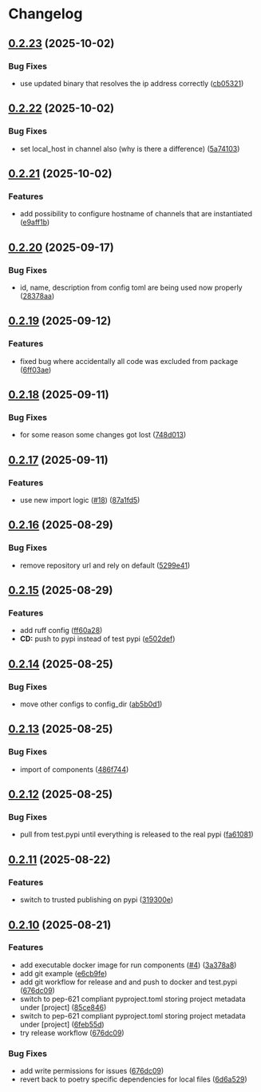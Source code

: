 # Changelog

## [0.2.23](https://github.com/zalf-rpm/mas_python_fbp/compare/v0.2.22...v0.2.23) (2025-10-02)


### Bug Fixes

* use updated binary that resolves the ip address correctly ([cb05321](https://github.com/zalf-rpm/mas_python_fbp/commit/cb05321b571f618fc9fd461698e18eed2d2b474f))

## [0.2.22](https://github.com/zalf-rpm/mas_python_fbp/compare/v0.2.21...v0.2.22) (2025-10-02)


### Bug Fixes

* set local_host in channel also (why is there a difference) ([5a74103](https://github.com/zalf-rpm/mas_python_fbp/commit/5a7410385b007175ea1db05157c91c8c0a44c448))

## [0.2.21](https://github.com/zalf-rpm/mas_python_fbp/compare/v0.2.20...v0.2.21) (2025-10-02)


### Features

* add possibility to configure hostname of channels that are instantiated ([e9aff1b](https://github.com/zalf-rpm/mas_python_fbp/commit/e9aff1b11a41dcb56eb4b585818c2beef3b98b05))

## [0.2.20](https://github.com/zalf-rpm/mas_python_fbp/compare/v0.2.19...v0.2.20) (2025-09-17)


### Bug Fixes

* id, name, description from config toml are being used now properly ([28378aa](https://github.com/zalf-rpm/mas_python_fbp/commit/28378aaca939f02803204ddf5d88f5cf87a8b711))

## [0.2.19](https://github.com/zalf-rpm/mas_python_fbp/compare/v0.2.18...v0.2.19) (2025-09-12)


### Features

* fixed bug where accidentally all code was excluded from package ([6ff03ae](https://github.com/zalf-rpm/mas_python_fbp/commit/6ff03ae82e1da2747ac4b4c59f1ea766a0240da3))

## [0.2.18](https://github.com/zalf-rpm/mas_python_fbp/compare/v0.2.17...v0.2.18) (2025-09-11)


### Bug Fixes

* for some reason some changes got lost ([748d013](https://github.com/zalf-rpm/mas_python_fbp/commit/748d013d1a984814753df5cc4d7ac7d974062301))

## [0.2.17](https://github.com/zalf-rpm/mas_python_fbp/compare/v0.2.16...v0.2.17) (2025-09-11)


### Features

* use new import logic ([#18](https://github.com/zalf-rpm/mas_python_fbp/issues/18)) ([87a1fd5](https://github.com/zalf-rpm/mas_python_fbp/commit/87a1fd58f538f454d1c9156ad40583ab9b3cb8b5))

## [0.2.16](https://github.com/zalf-rpm/mas_python_fbp/compare/v0.2.15...v0.2.16) (2025-08-29)


### Bug Fixes

* remove repository url and rely on default ([5299e41](https://github.com/zalf-rpm/mas_python_fbp/commit/5299e41146d859206f2b507abcd8dfd72b1f2ae2))

## [0.2.15](https://github.com/zalf-rpm/mas_python_fbp/compare/v0.2.14...v0.2.15) (2025-08-29)


### Features

* add ruff config ([ff60a28](https://github.com/zalf-rpm/mas_python_fbp/commit/ff60a28a7e8744efb5e60f90566371c2da9b0d91))
* **CD:** push to pypi instead of test pypi ([e502def](https://github.com/zalf-rpm/mas_python_fbp/commit/e502def307be2a95e0db612e452be178fc451aca))

## [0.2.14](https://github.com/zalf-rpm/mas_python_fbp/compare/v0.2.13...v0.2.14) (2025-08-25)


### Bug Fixes

* move other configs to config_dir ([ab5b0d1](https://github.com/zalf-rpm/mas_python_fbp/commit/ab5b0d1fab20bfc3a9e4ee2c4b278eb457ba9663))

## [0.2.13](https://github.com/zalf-rpm/mas_python_fbp/compare/v0.2.12...v0.2.13) (2025-08-25)


### Bug Fixes

* import of components ([486f744](https://github.com/zalf-rpm/mas_python_fbp/commit/486f744ebf20996e10074b33de58df09bb45bc3f))

## [0.2.12](https://github.com/zalf-rpm/mas_python_fbp/compare/v0.2.11...v0.2.12) (2025-08-25)


### Bug Fixes

* pull from test.pypi until everything is released to the real pypi ([fa61081](https://github.com/zalf-rpm/mas_python_fbp/commit/fa61081d27790c63ac44d12ce6706a3017f692ee))

## [0.2.11](https://github.com/zalf-rpm/mas_python_fbp/compare/v0.2.10...v0.2.11) (2025-08-22)


### Features

* switch to trusted publishing on pypi ([319300e](https://github.com/zalf-rpm/mas_python_fbp/commit/319300eb9cbdd7d907eae72db5b99222d3cba44a))

## [0.2.10](https://github.com/zalf-rpm/mas_python_fbp/compare/v0.2.9...v0.2.10) (2025-08-21)


### Features

* add executable docker image for run components ([#4](https://github.com/zalf-rpm/mas_python_fbp/issues/4)) ([3a378a8](https://github.com/zalf-rpm/mas_python_fbp/commit/3a378a828a521b43c686de4d41517fe1ad0586e8))
* add git example ([e6cb9fe](https://github.com/zalf-rpm/mas_python_fbp/commit/e6cb9fe8578136e46e01a9c8a77cb5a874537cb3))
* add git workflow for release and and push to docker and test.pypi ([676dc09](https://github.com/zalf-rpm/mas_python_fbp/commit/676dc091d48478fd974f8ab9e0df9911f7aae68d))
* switch to pep-621 compliant pyproject.toml storing project metadata under [project] ([85ce846](https://github.com/zalf-rpm/mas_python_fbp/commit/85ce8463c4967ec3b276c1f5bb9cee528e34f53b))
* switch to pep-621 compliant pyproject.toml storing project metadata under [project] ([6feb55d](https://github.com/zalf-rpm/mas_python_fbp/commit/6feb55d61fc2615b500c2fffb3d4683caf2ea8bb))
* try release workflow ([676dc09](https://github.com/zalf-rpm/mas_python_fbp/commit/676dc091d48478fd974f8ab9e0df9911f7aae68d))


### Bug Fixes

* add write permissions for issues ([676dc09](https://github.com/zalf-rpm/mas_python_fbp/commit/676dc091d48478fd974f8ab9e0df9911f7aae68d))
* revert back to poetry specific dependencies for local files ([6d6a529](https://github.com/zalf-rpm/mas_python_fbp/commit/6d6a5296a0674cc33aa0d4fcbaad89630d41a97e))

